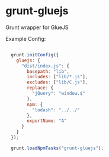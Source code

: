 grunt-gluejs
============

Grunt wrapper for GlueJS

Example Config:

```javascript

  grunt.initConfig({
    gluejs: {
      "dist/index.js": {
        basepath: "lib",
        includes: ["lib/*.js"],
        excludes: ["lib/C.js"],
        replace: {
          "jQuery": "window.$"
        },
        npm: {
          "lodash": "../../"
        },
        exportName: "A"
      }
    }
  });

  grunt.loadNpmTasks("grunt-gluejs");

```
